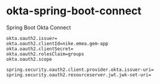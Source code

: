 # okta-spring-boot-connect
Spring Boot Okta Connect
```properties
okta.oauth2.issuer=
okta.oauth2.clientId=nike.emea.gem-app
okta.oauth2.clientSecret=
okta.oauth2.rolesClaim=groups
okta.oauth2.scope

spring.security.oauth2.client.provider.okta.issuer-uri=
spring.security.oauth2.resourceserver.jwt.jwk-set-uri=
 ```
